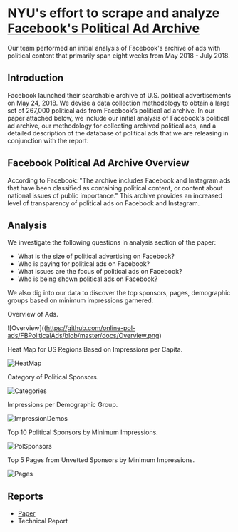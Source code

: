 # NYU's effort to scrape and analyze [Facebook's Political Ad Archive](https://www.facebook.com/politicalcontentads/)
Our team performed an initial analysis of Facebook's archive of ads with political content that primarily span eight weeks from May 2018 - July 2018. 


## Introduction
Facebook launched their searchable archive of U.S. political advertisements on May 24, 2018. We devise a data collection methodology to obtain a large set of 267,000 political ads from Facebook’s political ad archive. In our paper attached below, we include our initial analysis of Facebook's political ad archive, our methodology for collecting archived political ads, and a detailed description of the database of political ads that we are releasing in conjunction with the report. 


## Facebook Political Ad Archive Overview
According to Facebook: "The archive includes Facebook and Instagram ads that have been classified as containing political content, or content about national issues of public importance." This archive provides an increased level of transparency of political ads on Facebook and Instagram. 


## Analysis
We investigate the following questions in analysis section of the paper:

- What is the size of political advertising on Facebook?
- Who is paying for political ads on Facebook?
- What issues are the focus of political ads on Facebook?
- Who is being shown political ads on Facebook? 

We also dig into our data to discover the top sponsors, pages, demographic groups based on minimum impressions garnered. 


Overview of Ads.   

![Overview]((https://github.com/online-pol-ads/FBPoliticalAds/blob/master/docs/Overview.png)

Heat Map for US Regions Based on Impressions per Capita.   

![HeatMap](https://github.com/online-pol-ads/FBPoliticalAds/blob/master/docs/ImpressionsHeatUSAFinal.png)

Category of Political Sponsors.  

![Categories](https://github.com/online-pol-ads/FBPoliticalAds/blob/master/docs/PoliticalSponsorCategories.png)

Impressions per Demographic Group.   

![ImpressionDemos](https://github.com/online-pol-ads/FBPoliticalAds/blob/master/docs/ImpressionsDemographic.png)

Top 10 Political Sponsors by Minimum Impressions.  

![PolSponsors](https://github.com/online-pol-ads/FBPoliticalAds/blob/master/docs/Top10PoliticalSponsorsMinImp.png)

Top 5 Pages from Unvetted Sponsors by Minimum Impressions.  

![Pages](https://github.com/online-pol-ads/FBPoliticalAds/blob/master/docs/Top5PagesMinImp.png)


## Reports
- [Paper](https://github.com/online-pol-ads/FBPoliticalAds/blob/master/docs/Facebooks-archive.pdf)
- Technical Report

